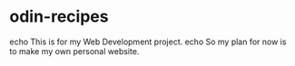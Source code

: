 # odin-recipes
echo This is for my Web Development project.
echo So my plan for now is to make my own personal website.
